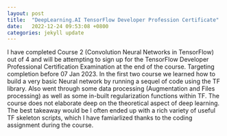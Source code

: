 ```yaml
---
layout: post
title:  "DeepLearning.AI TensorFlow Developer Profession Certificate"
date:   2022-12-24 09:53:08 +0800
categories: jekyll update
---
```


I have completed Course 2 (Convolution Neural Networks in TensorFlow) out of 4 and will be attempting to sign up for the TensorFlow Developer Professional Certification Examination at the end of the course. 
Targeting completion before 07 Jan 2023.
In the first two course we learned how to build a very basic Neural network by running a sequel of code using the TF library.
Also went through some data processing (Augmentation and Files processing) as well as some in-built regularization functions within TF.
The course does not elaborate deep on the theoretical aspect of deep learning. The best takeaway would be I often ended up with a rich variety of useful TF skeleton scripts, which I have famiarlized thanks to the coding assignment during the course. 
